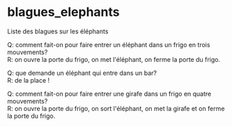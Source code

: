 blagues_elephants
=================

Liste des blagues sur les éléphants

Q: comment fait-on pour faire entrer un éléphant dans un frigo en trois mouvements?  
R: on ouvre la porte du frigo, on met l'éléphant, on ferme la porte du frigo.

Q: que demande un éléphant qui entre dans un bar?  
R: de la place !

Q: comment fait-on pour faire entrer une girafe dans un frigo en quatre mouvements?  
R: on ouvre la porte du frigo, on sort l'éléphant, on met la girafe et on ferme la porte du frigo.

